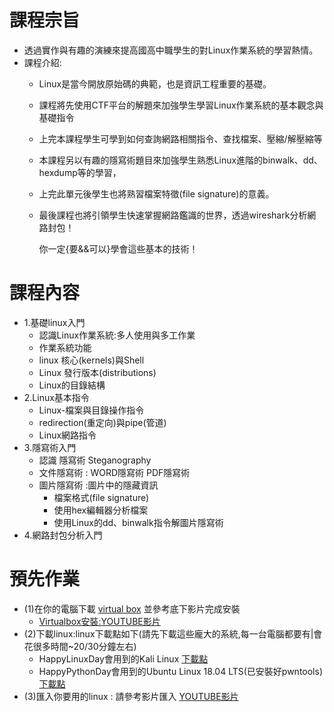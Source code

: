 # 課程宗旨
- 透過實作與有趣的演練來提高國高中職學生的對Linux作業系統的學習熱情。
- 課程介紹:
  - Linux是當今開放原始碼的典範，也是資訊工程重要的基礎。
  - 課程將先使用CTF平台的解題來加強學生學習Linux作業系統的基本觀念與基礎指令
  - 上完本課程學生可學到如何查詢網路相關指令、查找檔案、壓縮/解壓縮等
  - 本課程另以有趣的隱寫術題目來加強學生熟悉Linux進階的binwalk、dd、hexdump等的學習，
  - 上完此單元後學生也將熟習檔案特徵(file signature)的意義。
  - 最後課程也將引領學生快速掌握網路鑑識的世界，透過wireshark分析網路封包！
    
    你一定{要&&可以}學會這些基本的技術！

# 課程內容
- 1.基礎linux入門
  - 認識Linux作業系統:多人使用與多工作業
  - 作業系統功能
  - linux 核心(kernels)與Shell
  - Linux 發行版本(distributions)
  - Linux的目錄結構
- 2.Linux基本指令
  - Linux-檔案與目錄操作指令
  - redirection(重定向)與pipe(管道)
  - Linux網路指令
- 3.隱寫術入門
  - 認識 隱寫術 Steganography 
  - 文件隱寫術 : WORD隱寫術 PDF隱寫術
  - 圖片隱寫術 :圖片中的隱藏資訊
    - 檔案格式(file signature)
    - 使用hex編輯器分析檔案
    - 使用Linux的dd、binwalk指令解圖片隱寫術
- 4.網路封包分析入門 

#  預先作業
- (1)在你的電腦下載 [virtual box](https://www.virtualbox.org/wiki/Downloads) 並參考底下影片完成安裝 
  - [Virtualbox安裝:YOUTUBE影片](https://youtu.be/FC0CX71aGnc)
- (2)下載linux:linux下載點如下(請先下載這些龐大的系統,每一台電腦都要有|會花很多時間~20/30分鐘左右)
  - HappyLinuxDay會用到的Kali Linux [下載點](https://drive.google.com/file/d/1m620Z7KAOSUOLdFH92FYLE2NINb-vJsn/view?usp=sharing)
  - HappyPythonDay會用到的Ubuntu Linux 18.04 LTS(已安裝好pwntools)  [下載點](https://drive.google.com/file/d/1aP-qCFP6jKsGYXtKy9ahwZleQSENEi7C/view?usp=sharing)
- (3)匯入你要用的linux : 請參考影片匯入 [YOUTUBE影片](https://youtu.be/GTpQR7fZcwE)

